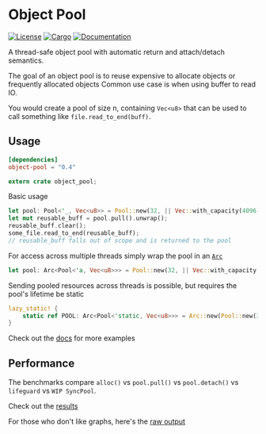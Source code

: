 # Object Pool
[![License](https://img.shields.io/badge/license-MIT%2FApache--2.0-blue.svg)](
https://github.com/CJP10/object-pool)
[![Cargo](https://img.shields.io/crates/v/object-pool.svg)](
https://crates.io/crates/object-pool)
[![Documentation](https://docs.rs/object-pool/badge.svg)](
https://docs.rs/object-pool)

A thread-safe object pool with automatic return and attach/detach semantics.

The goal of an object pool is to reuse expensive to allocate objects or frequently allocated objects
Common use case is when using buffer to read IO.

You would create a pool of size n, containing `Vec<u8>` that can be used to call something like `file.read_to_end(buff)`.
## Usage
```toml
[dependencies]
object-pool = "0.4"
```
```rust
extern crate object_pool;
```
Basic usage
```rust
let pool: Pool<'_, Vec<u8>> = Pool::new(32, || Vec::with_capacity(4096));
let mut reusable_buff = pool.pull().unwrap();
reusable_buff.clear();
some_file.read_to_end(reusable_buff);
// reusable_buff falls out of scope and is returned to the pool
```
For access across multiple threads simply wrap the pool in an [`Arc`]
```rust
let pool: Arc<Pool<'a, Vec<u8>>> = Pool::new(32, || Vec::with_capacity(4096));
```

Sending pooled resources across threads is possible, but requires the pool's lifetime be static
```rust
lazy_static! {
    static ref POOL: Arc<Pool<'static, Vec<u8>>> = Arc::new(Pool::new(32, || Vec::with_capacity(4096)));
}
```

Check out the [docs] for more examples

## Performance
The benchmarks compare `alloc()` vs `pool.pull()` vs `pool.detach()` vs `lifeguard` vs `WIP SyncPool`.

Check out the [results]

For those who don't like graphs, here's the [raw output]

[raw output]: https://github.com/CJP10/object-pool/blob/master/BENCHMARK.md
[docs]: https://docs.rs/object-pool
[benches]: https://github.com/CJP10/object-pool/blob/master/src/lib.rs#L232
[`Arc`]: https://doc.rust-lang.org/stable/std/sync/struct.Arc.html
[results]: https://cjp10.github.io/object-pool/benches/criterion/report/index.html
